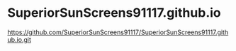 # SuperiorSunScreens91117.github.io
https://github.com/SuperiorSunScreens91117/SuperiorSunScreens91117.github.io.git
